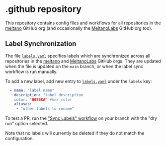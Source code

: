 # .github repository

This repository contains config files and workflows for all repositories in the [meltano](https://github.com/meltano) GitHub org (and occasionally the [MeltanoLabs](https://github.com/MeltanoLabs) GitHub org too).

## Label Synchronization

The file [`labels.yaml`](https://github.com/meltano/.github/blob/main/labels.yaml) specifies labels which are synchronized across all repositories in the [meltano](https://github.com/meltano) and [MeltanoLabs](https://github.com/MeltanoLabs) GitHub orgs. They are updated when the file is updated on the `main` branch, or when the label sync workflow is run manually.

To add a new label, add new entry to [`labels.yaml`](https://github.com/meltano/.github/blob/main/labels.yaml) under the `labels` key:

```yaml
  - name: "label name"
    description: "label description
    color: "0075CA" #hex color
    aliases:
     - "other labels to rename"
```

To test a PR, run the ["Sync Labels" workflow](https://github.com/meltano/.github/actions/workflows/sync_labels.yml) on your branch with the "dry run" option selected.

Note that no labels will currently be deleted if they do not match the configuration.
